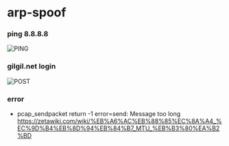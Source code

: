 # arp-spoof

### ping 8.8.8.8    
![PING](https://user-images.githubusercontent.com/63638850/137094482-63d21267-856c-4ec7-8366-33205bba80d9.PNG)

### gilgil.net login   
![POST](https://user-images.githubusercontent.com/63638850/137094452-fe1776b9-df8d-4060-a909-cfff0e66744f.PNG)





### error
- pcap_sendpacket return -1 error=send: Message too long
https://zetawiki.com/wiki/%EB%A6%AC%EB%88%85%EC%8A%A4_%EC%9D%B4%EB%8D%94%EB%84%B7_MTU_%EB%B3%80%EA%B2%BD
